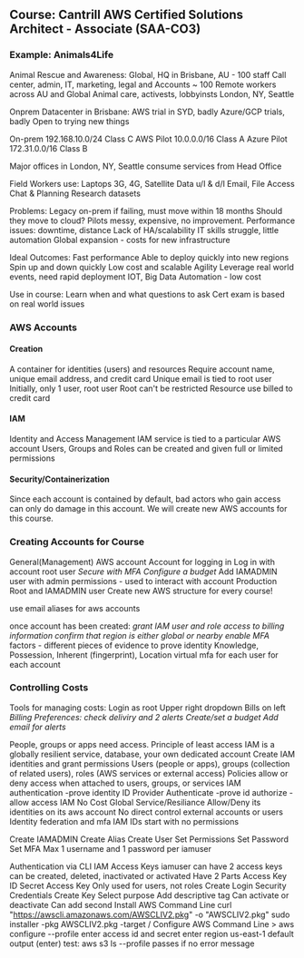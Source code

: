 ## Course: Cantrill AWS Certified Solutions Architect - Associate (SAA-CO3)

### Example: Animals4Life

Animal Rescue and Awareness:
Global, HQ in Brisbane, AU - 100 staff
Call center, admin, IT, marketing, legal and Accounts
~ 100 Remote workers across AU and Global
  Animal care, activests, lobbyinsts
  London, NY, Seattle

Onprem Datacenter in Brisbane:
AWS trial in SYD, badly
Azure/GCP trials, badly
Open to trying new things

On-prem 192.168.10.0/24 Class C
AWS Pilot 10.0.0.0/16 Class A
Azure Pilot 172.31.0.0/16 Class B

Major offices in London, NY, Seattle consume services from Head Office

Field Workers use:
  Laptops
  3G, 4G, Satellite
  Data u/I & d/I
  Email, File Access
  Chat & Planning
  Research datasets

Problems:
  Legacy on-prem if failing, must move within 18 months
  Should they move to cloud?
  Pilots messy, expensive, no improvement.
  Performance issues: downtime, distance
  Lack of HA/scalability
  IT skills struggle, little automation
  Global expansion - costs for new infrastructure

Ideal Outcomes:
  Fast performance
  Able to deploy quickly into new regions
    Spin up and down quickly
  Low cost and scalable
  Agility
    Leverage real world events, need rapid deployment
  IOT, Big Data
  Automation - low cost

Use in course:
  Learn when and what questions to ask
  Cert exam is based on real world issues

### AWS Accounts

#### Creation
A container for identities (users) and resources
Require account name, unique email address, and credit card
Unique email is tied to root user
Initially, only 1 user, root user
Root can't be restricted
Resource use billed to credit card

#### IAM
Identity and Access Management
IAM service is tied to a particular AWS account
Users, Groups and Roles can be created and given full or limited permissions

#### Security/Containerization
Since each account is contained by default, bad actors who gain access can only do damage in this account.
We will create new AWS accounts for this course.

### Creating Accounts for Course
General(Management) AWS account
  Account for logging in
  Log in with account root user
  *Secure with MFA*
  *Configure a budget*
  Add IAMADMIN user with admin permissions - used to interact with account
Production
  Root and IAMADMIN user
Create new AWS structure for every course!

use email aliases for aws accounts

once account has been created:
  *grant IAM user and role access to billing information*
  *confirm that region is either global or nearby*
  *enable MFA*
    factors - different pieces of evidence to prove identity
        Knowledge, Possession, Inherent (fingerprint), Location
    virtual mfa for each user for each account

### Controlling Costs
Tools for managing costs:
  Login as root
  Upper right dropdown
  Bills on left
  *Billing Preferences: check deliviry and 2 alerts*
  *Create/set a budget*
    *Add email for alerts*

People, groups or apps need access.
Principle of least access
IAM is a globally resilient service, database, your own dedicated account
Create IAM identities and grant permissions
  Users (people or apps), groups (collection of related users), roles (AWS services or external access)
Policies allow or deny access when attached to users, groups, or services
IAM authentication -prove identity
  ID Provider
  Authenticate -prove id
  authorize -allow access
IAM
  No Cost
  Global Service/Resiliance
  Allow/Deny its identities on its aws account
  No direct control external accounts or users
  Identity federation and mfa
  IAM IDs start with no permissions

Create IAMADMIN
  Create Alias
  Create User
    Set Permissions
    Set Password
    Set MFA
    Max 1 username and 1 password per iamuser

Authentication via CLI
  IAM Access Keys
    iamuser can have 2 access keys
      can be created, deleted, inactivated or activated
    Have 2 Parts
      Access Key ID
      Secret Access Key
    Only used for users, not roles
    Create
      Login
      Security Credentials
      Create Key
        Select purpose
        Add descriptive tag
        Can activate or deactivate
        Can add second
    Install AWS Command Line
      curl "https://awscli.amazonaws.com/AWSCLIV2.pkg" -o "AWSCLIV2.pkg"
      sudo installer -pkg AWSCLIV2.pkg -target /
    Configure AWS Command Line
      > aws configure --profile <name>
      enter access id and secret
      enter region us-east-1
      default output (enter)
      test:
        aws s3 ls --profile <name> 
          passes if no error message
      
      
